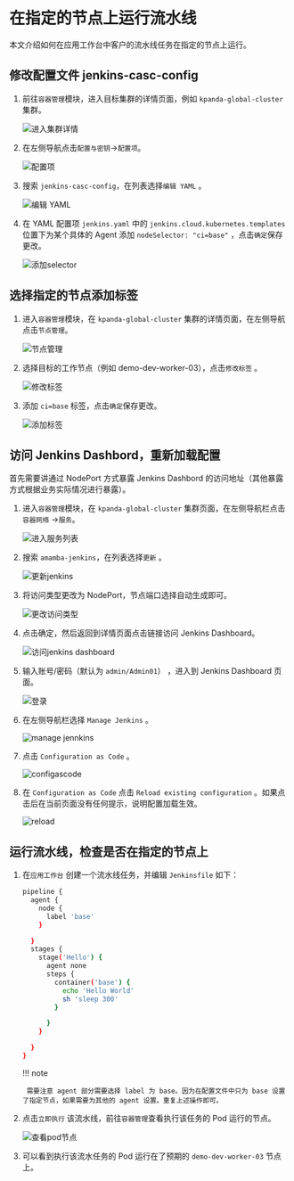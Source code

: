 # 在指定的节点上运行流水线

本文介绍如何在应用工作台中客户的流水线任务在指定的节点上运行。

## 修改配置文件 jenkins-casc-config

1. 前往`容器管理`模块，进入目标集群的详情页面，例如 `kpanda-global-cluster` 集群。

    ![进入集群详情](https://docs.daocloud.io/daocloud-docs-images/docs/amamba/images/pipeline-node01.png)

2. 在左侧导航点击`配置与密钥`->`配置项`。

    ![配置项](https://docs.daocloud.io/daocloud-docs-images/docs/amamba/images/pipeline-node02.png)

3. 搜索 `jenkins-casc-config`，在列表选择`编辑 YAML` 。

    ![编辑 YAML](https://docs.daocloud.io/daocloud-docs-images/docs/amamba/images/pipeline-node03.png)

4. 在 YAML 配置项 `jenkins.yaml` 中的 `jenkins.cloud.kubernetes.templates` 位置下为某个具体的 Agent 添加 `nodeSelector: "ci=base"` ，点击`确定`保存更改。

    ![添加selector](https://docs.daocloud.io/daocloud-docs-images/docs/amamba/images/pipeline-node04.png)

## 选择指定的节点添加标签

1. 进入`容器管理`模块，在 `kpanda-global-cluster` 集群的详情页面，在左侧导航点击`节点管理`。

    ![节点管理](https://docs.daocloud.io/daocloud-docs-images/docs/amamba/images/pipeline-node05.png)

2. 选择目标的工作节点（例如 demo-dev-worker-03），点击`修改标签` 。

    ![修改标签](https://docs.daocloud.io/daocloud-docs-images/docs/amamba/images/pipeline-node06.png)

3. 添加 `ci=base` 标签，点击`确定`保存更改。

    ![添加标签](https://docs.daocloud.io/daocloud-docs-images/docs/amamba/images/pipeline-node07.png)

## 访问 Jenkins Dashbord，重新加载配置

首先需要讲通过 NodePort 方式暴露 Jenkins Dashbord 的访问地址（其他暴露方式根据业务实际情况进行暴露）。

1. 进入`容器管理`模块，在 `kpanda-global-cluster` 集群页面，在左侧导航栏点击`容器网络` ->`服务`。

    ![进入服务列表](https://docs.daocloud.io/daocloud-docs-images/docs/amamba/images/pipeline-node08.png)

2. 搜索 `amamba-jenkins`，在列表选择`更新` 。

    ![更新jenkins](https://docs.daocloud.io/daocloud-docs-images/docs/amamba/images/pipeline-node09.png)

3. 将访问类型更改为 NodePort，节点端口选择自动生成即可。

    ![更改访问类型](https://docs.daocloud.io/daocloud-docs-images/docs/amamba/images/pipeline-node10.png)

4. 点击确定，然后返回到详情页面点击链接访问 Jenkins Dashboard。

    ![访问jenkins dashboard](https://docs.daocloud.io/daocloud-docs-images/docs/amamba/images/pipeline-node11.png)

5. 输入账号/密码（默认为 `admin/Admin01`） ，进入到 Jenkins Dashboard 页面。

    ![登录](https://docs.daocloud.io/daocloud-docs-images/docs/amamba/images/pipeline-node12.png)

6. 在左侧导航栏选择 `Manage Jenkins` 。

    ![manage jennkins](https://docs.daocloud.io/daocloud-docs-images/docs/amamba/images/pipeline-node13.png)

7. 点击 `Configuration as Code` 。

    ![configascode](https://docs.daocloud.io/daocloud-docs-images/docs/amamba/images/pipeline-node14.png)

8. 在 `Configuration as Code` 点击 `Reload existing configuration` 。如果点击后在当前页面没有任何提示，说明配置加载生效。

    ![reload](https://docs.daocloud.io/daocloud-docs-images/docs/amamba/images/pipeline-node15.png)

## 运行流水线，检查是否在指定的节点上

1. 在`应用工作台` 创建一个流水线任务，并编辑 `Jenkinsfile` 如下：

    ```bash        
    pipeline {
      agent {
        node {
          label 'base'
        }

      }
      stages {
        stage('Hello') {
          agent none
          steps {
            container('base') {
              echo 'Hello World'
              sh 'sleep 300'
            }

          }
        }

      }
    }
    ```

    !!! note

        需要注意 agent 部分需要选择 label 为 base。因为在配置文件中只为 base 设置了指定节点，如果需要为其他的 agent 设置。重复上述操作即可。

2. 点击`立即执行` 该流水线，前往`容器管理`查看执行该任务的 Pod 运行的节点。

    ![查看pod节点](https://docs.daocloud.io/daocloud-docs-images/docs/amamba/images/pipeline-node16.png)

3. 可以看到执行该流水任务的 Pod 运行在了预期的 `demo-dev-worker-03` 节点上。
